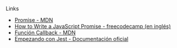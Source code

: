   Links

  * [Promise - MDN](https://developer.mozilla.org/es/docs/Web/JavaScript/Reference/Global_Objects/Promise)
  * [How to Write a JavaScript Promise - freecodecamp (en inglés)](https://ww.freecodecamp.org/news/how-to-write-a-javascript-promise-4ed8d44292b8/)
  * [Función Callback - MDN](https://developer.mozilla.org/es/docs/Glossary/Callback_function)
  * [Empezando con Jest - Documentación oficial](htt://jestjs.io/docs/es-ES/getting-started)


